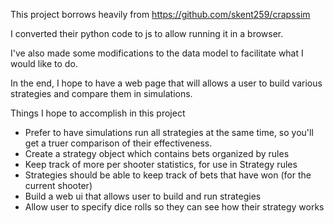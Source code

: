 This project borrows heavily from https://github.com/skent259/crapssim

I converted their python code to js to allow running it in a browser.

I've also made some modifications to the data model to facilitate what I would like to do.

In the end, I hope to have a web page that will allows a user to build various strategies and compare them in simulations.

Things I hope to accomplish in this project
* Prefer to have simulations run all strategies at the same time, so you'll get a truer comparison of their effectiveness.
* Create a strategy object which contains bets organized by rules
* Keep track of more per shooter statistics, for use in Strategy rules
* Strategies should be able to keep track of bets that have won (for the current shooter)
* Build a web ui that allows user to build and run strategies
* Allow user to specify dice rolls so they can see how their strategy works


